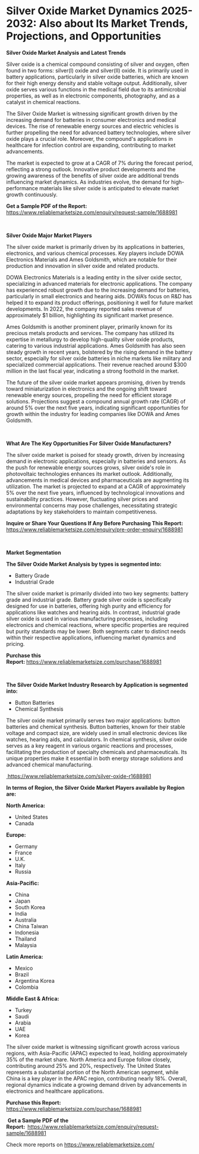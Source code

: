 <p><h1>Silver Oxide Market Dynamics 2025-2032: Also about Its Market Trends, Projections, and Opportunities</h1></p><p><strong>Silver Oxide Market Analysis and Latest Trends</strong></p>
<p><p>Silver oxide is a chemical compound consisting of silver and oxygen, often found in two forms: silver(I) oxide and silver(II) oxide. It is primarily used in battery applications, particularly in silver oxide batteries, which are known for their high energy density and stable voltage output. Additionally, silver oxide serves various functions in the medical field due to its antimicrobial properties, as well as in electronic components, photography, and as a catalyst in chemical reactions.</p><p>The Silver Oxide Market is witnessing significant growth driven by the increasing demand for batteries in consumer electronics and medical devices. The rise of renewable energy sources and electric vehicles is further propelling the need for advanced battery technologies, where silver oxide plays a crucial role. Moreover, the compound's applications in healthcare for infection control are expanding, contributing to market advancements. </p><p>The market is expected to grow at a CAGR of 7% during the forecast period, reflecting a strong outlook. Innovative product developments and the growing awareness of the benefits of silver oxide are additional trends influencing market dynamics. As industries evolve, the demand for high-performance materials like silver oxide is anticipated to elevate market growth continuously.</p></p>
<p><strong>Get a Sample PDF of the Report:&nbsp;</strong> <a href="https://www.reliablemarketsize.com/enquiry/request-sample/1688981?utm_campaign=1845&utm_medium=2&utm_source=Github&utm_content=ia&utm_term=30012025&utm_id=silver-oxide">https://www.reliablemarketsize.com/enquiry/request-sample/1688981</a></p>
<p>&nbsp;</p>
<p><strong>Silver Oxide Major Market Players</strong></p>
<p><p>The silver oxide market is primarily driven by its applications in batteries, electronics, and various chemical processes. Key players include DOWA Electronics Materials and Ames Goldsmith, which are notable for their production and innovation in silver oxide and related products.</p><p>DOWA Electronics Materials is a leading entity in the silver oxide sector, specializing in advanced materials for electronic applications. The company has experienced robust growth due to the increasing demand for batteries, particularly in small electronics and hearing aids. DOWA’s focus on R&D has helped it to expand its product offerings, positioning it well for future market developments. In 2022, the company reported sales revenue of approximately $1 billion, highlighting its significant market presence.</p><p>Ames Goldsmith is another prominent player, primarily known for its precious metals products and services. The company has utilized its expertise in metallurgy to develop high-quality silver oxide products, catering to various industrial applications. Ames Goldsmith has also seen steady growth in recent years, bolstered by the rising demand in the battery sector, especially for silver oxide batteries in niche markets like military and specialized commercial applications. Their revenue reached around $300 million in the last fiscal year, indicating a strong foothold in the market.</p><p>The future of the silver oxide market appears promising, driven by trends toward miniaturization in electronics and the ongoing shift toward renewable energy sources, propelling the need for efficient storage solutions. Projections suggest a compound annual growth rate (CAGR) of around 5% over the next five years, indicating significant opportunities for growth within the industry for leading companies like DOWA and Ames Goldsmith.</p></p>
<p>&nbsp;</p>
<p><strong>What Are The Key Opportunities For Silver Oxide Manufacturers?</strong></p>
<p><p>The silver oxide market is poised for steady growth, driven by increasing demand in electronic applications, especially in batteries and sensors. As the push for renewable energy sources grows, silver oxide's role in photovoltaic technologies enhances its market outlook. Additionally, advancements in medical devices and pharmaceuticals are augmenting its utilization. The market is projected to expand at a CAGR of approximately 5% over the next five years, influenced by technological innovations and sustainability practices. However, fluctuating silver prices and environmental concerns may pose challenges, necessitating strategic adaptations by key stakeholders to maintain competitiveness.</p></p>
<p><strong>Inquire or Share Your Questions If Any Before Purchasing This Report:</strong> <a href="https://www.reliablemarketsize.com/enquiry/pre-order-enquiry/1688981?utm_campaign=1845&utm_medium=2&utm_source=Github&utm_content=ia&utm_term=30012025&utm_id=silver-oxide">https://www.reliablemarketsize.com/enquiry/pre-order-enquiry/1688981</a></p>
<p>&nbsp;</p>
<p><strong>Market Segmentation</strong></p>
<p><strong>The Silver Oxide Market Analysis by types is segmented into:</strong></p>
<p><ul><li>Battery Grade</li><li>Industrial Grade</li></ul></p>
<p><p>The silver oxide market is primarily divided into two key segments: battery grade and industrial grade. Battery grade silver oxide is specifically designed for use in batteries, offering high purity and efficiency for applications like watches and hearing aids. In contrast, industrial grade silver oxide is used in various manufacturing processes, including electronics and chemical reactions, where specific properties are required but purity standards may be lower. Both segments cater to distinct needs within their respective applications, influencing market dynamics and pricing.</p></p>
<p><strong>Purchase this Report:&nbsp;</strong><a href="https://www.reliablemarketsize.com/purchase/1688981?utm_campaign=1845&utm_medium=2&utm_source=Github&utm_content=ia&utm_term=30012025&utm_id=silver-oxide">https://www.reliablemarketsize.com/purchase/1688981</a></p>
<p>&nbsp;</p>
<p><strong>The Silver Oxide Market Industry Research by Application is segmented into:</strong></p>
<p><ul><li>Button Batteries</li><li>Chemical Synthesis</li></ul></p>
<p><p>The silver oxide market primarily serves two major applications: button batteries and chemical synthesis. Button batteries, known for their stable voltage and compact size, are widely used in small electronic devices like watches, hearing aids, and calculators. In chemical synthesis, silver oxide serves as a key reagent in various organic reactions and processes, facilitating the production of specialty chemicals and pharmaceuticals. Its unique properties make it essential in both energy storage solutions and advanced chemical manufacturing.</p></p>
<p><a href="https://www.reliablemarketsize.com/silver-oxide-r1688981?utm_campaign=1845&utm_medium=2&utm_source=Github&utm_content=ia&utm_term=30012025&utm_id=silver-oxide">&nbsp;https://www.reliablemarketsize.com/silver-oxide-r1688981</a></p>
<p><strong>In terms of Region, the Silver Oxide Market Players available by Region are:</strong></p>
<p>
    <p> <strong> North America: </strong>
        <ul>
            <li>United States</li>
            <li>Canada</li>
        </ul>
        </p> 
    <p> <strong> Europe: </strong>
        <ul>
            <li>Germany</li>
            <li>France</li>
            <li>U.K.</li>
            <li>Italy</li>
            <li>Russia</li>
        </ul>
        </p> 
    <p> <strong> Asia-Pacific: </strong>
        <ul>
            <li>China</li>
            <li>Japan</li>
            <li>South Korea</li>
            <li>India</li>
            <li>Australia</li>
            <li>China Taiwan</li>
            <li>Indonesia</li>
            <li>Thailand</li>
            <li>Malaysia</li>
        </ul>
        </p> 
    <p> <strong> Latin America: </strong>
        <ul>
            <li>Mexico</li>
            <li>Brazil</li>
            <li>Argentina Korea</li>
            <li>Colombia</li>
        </ul>
        </p> 
    <p> <strong> Middle East & Africa: </strong>
        <ul>
            <li>Turkey</li>
            <li>Saudi</li>
            <li>Arabia</li>
            <li>UAE</li>
            <li>Korea</li>
        </ul>
    </p>
    </p>
<p><p>The silver oxide market is witnessing significant growth across various regions, with Asia-Pacific (APAC) expected to lead, holding approximately 35% of the market share. North America and Europe follow closely, contributing around 25% and 20%, respectively. The United States represents a substantial portion of the North American segment, while China is a key player in the APAC region, contributing nearly 18%. Overall, regional dynamics indicate a growing demand driven by advancements in electronics and healthcare applications.</p></p>
<p><strong>Purchase this Report: </strong><a href="https://www.reliablemarketsize.com/purchase/1688981?utm_campaign=1845&utm_medium=2&utm_source=Github&utm_content=ia&utm_term=30012025&utm_id=silver-oxide">https://www.reliablemarketsize.com/purchase/1688981</a></p>
<p>&nbsp;<strong>Get a Sample PDF of the Report:&nbsp;&nbsp;</strong><a href="https://www.reliablemarketsize.com/enquiry/request-sample/1688981?utm_campaign=1845&utm_medium=2&utm_source=Github&utm_content=ia&utm_term=30012025&utm_id=silver-oxide">https://www.reliablemarketsize.com/enquiry/request-sample/1688981</a></p>
<p><strong></strong></p>
<p>Check more reports on <a href="https://www.reliablemarketsize.com/?utm_campaign=1845&utm_medium=2&utm_source=Github&utm_content=ia&utm_term=30012025&utm_id=silver-oxide">https://www.reliablemarketsize.com/</a></p>